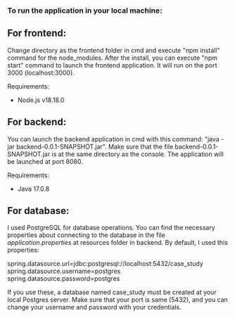 ### To run the application in your local machine:

## For frontend:

Change directory as the frontend folder in cmd and execute "npm install" command for the node_modules.
After the install, you can execute "npm start" command to launch the frontend application. It will run on the port 3000 (localhost:3000).

Requirements:
- Node.js v18.18.0


## For backend:

You can launch the backend application in cmd with this command: "java -jar backend-0.0.1-SNAPSHOT.jar". Make sure that the file
backend-0.0.1-SNAPSHOT.jar is at the same directory as the console.
The application will be launched at port 8080.

Requirements:
- Java 17.0.8


## For database:

I used PostgreSQL for database operations. You can find the necessary properties about connecting to the database
in the file *application.properties* at resources folder in backend. By default, I used this properties:


spring.datasource.url=jdbc:postgresql://localhost:5432/case_study
spring.datasource.username=postgres
spring.datasource.password=postgres


If you use these, a database named case_study must be created at your local Postgres server. Make sure that your port is 
same (5432), and you can change your username and password with your credentials.